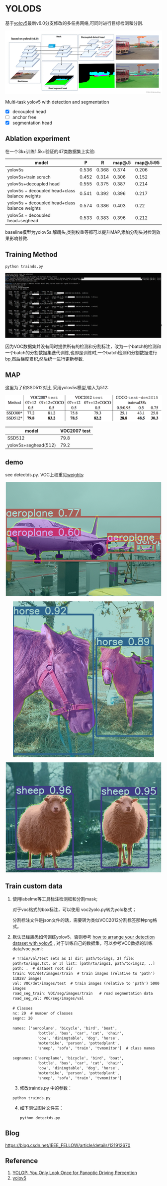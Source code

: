 # YOLODS

基于[yolov5](https://github.com/ultralytics/yolov5)最新v6.0分支修改的多任务网络,可同时进行目标检测和分割.

<p align="center">
<img src="data/images/6f0bbe0e23fc4747a2ae65dbef2a6173.png">
</p>Multi-task yolov5 with detection and segmentation

- [x] decoupled head
- [ ] anchor free
- [x] segmentation head

## Ablation experiment

在一个3k+训练1.5k+验证的47类数据集上实验:

| model                                          | P     | R     | map@.5 | map@.5:95 |
| ---------------------------------------------- | ----- | ----- | ------ | --------- |
| yolov5s                                        | 0.536 | 0.368 | 0.374  | 0.206     |
| yolov5s+train scrach                           | 0.452 | 0.314 | 0.306  | 0.152     |
| yolov5s+decoupled head                         | 0.555 | 0.375 | 0.387  | 0.214     |
| yolov5s + decoupled head+class balance weights | 0.541 | 0.392 | 0.396  | 0.217     |
| yolov5s + decoupled head+class balance weights | 0.574 | 0.386 | 0.403  | 0.22      |
| yolov5s + decoupled head+seghead               | 0.533 | 0.383 | 0.396  | 0.212     |

baseline模型为yolov5s.解耦头,类别权重等都可以提升MAP,添加分割头对检测效果影响甚微.

## Training Method

```
python trainds.py
```

<p align="center">
<img src="data/images/Screenshot.png">
</p>

因为VOC数据集并没有同时提供所有的检测和分割标注，改为一个batch的检测和一个batch的分割数据集迭代训练,也即是训练时,一个batch检测和分割数据进行bp,然后梯度累积,然后统一进行更新参数.

## MAP

这里为了和SSD512对比,采用yolov5s模型,输入为512:

<p align="center">
<img src="data/images/ssd.png">
</p>

| model                | VOC2007 test |
| -------------------- | ------------ |
| SSD512               | 79.8         |
| yolov5s+seghead(512) | 79.2         |

## demo

see detectds.py. VOC上权重见[weights](https://github.com/midasklr/yolov5ds/releases/download/v6.0/yolodsvoc.pt):

<p align="center">
<img src="data/images/2007_000033_yolods.png">
</p>

<p align="center">
<img src="data/images/2007_002046_yolods.png">
</p>

<p align="center">
<img src="data/images/2007_000925_yolods.png">
</p>


## Train custom data

1. 使用labelme等工具标注检测框和分割mask;

   对于voc格式的box标注，可以使用 voc2yolo.py转为yolo格式；

   分割标注文件是json文件的话，需要转为类似VOC2012分割标签那种png格式。

2. 默认已经熟悉如何训练yolov5，否则参考 [how to arrange your detection dataset with yolov5](https://github.com/ultralytics/yolov5/wiki/Train-Custom-Data) , 对于训练自己的数据集，可以参考VOC数据的训练data/voc.yaml:

   ```
   # Train/val/test sets as 1) dir: path/to/imgs, 2) file: path/to/imgs.txt, or 3) list: [path/to/imgs1, path/to/imgs2, ..]
   path: .  # dataset root dir
   train: VOC/det/images/train  # train images (relative to 'path') 118287 images
   val: VOC/det/images/test  # train images (relative to 'path') 5000 images
   road_seg_train: VOC/seg/images/train   # road segmentation data
   road_seg_val: VOC/seg/images/val
   
   # Classes
   nc: 20  # number of classes
   segnc: 20
   
   names: ['aeroplane', 'bicycle', 'bird', 'boat',
              'bottle', 'bus', 'car', 'cat', 'chair',
              'cow', 'diningtable', 'dog', 'horse',
              'motorbike', 'person', 'pottedplant',
              'sheep', 'sofa', 'train', 'tvmonitor']  # class names
   
   segnames: ['aeroplane', 'bicycle', 'bird', 'boat',
              'bottle', 'bus', 'car', 'cat', 'chair',
              'cow', 'diningtable', 'dog', 'horse',
              'motorbike', 'person', 'pottedplant',
              'sheep', 'sofa', 'train', 'tvmonitor']
   ```

   3. 修改trainds.py 中的参数：

   ```
   python trainds.py 
   ```

   4. 如下测试图片文件夹：

      ```
      python detectds.py
      ```

      

## Blog

https://blog.csdn.net/IEEE_FELLOW/article/details/121912670

## Reference

1. [YOLOP: You Only Look Once for Panoptic Driving Perception](https://arxiv.org/abs/2108.11250)
2. [yolov5]( https://github.com/ultralytics/yolov5)
